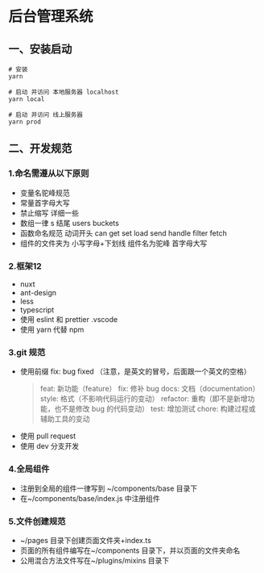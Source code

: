 # 后台管理系统

## 一、安装启动

```
# 安装 
yarn

# 启动 并访问 本地服务器 localhost
yarn local

# 启动 并访问 线上服务器
yarn prod
```

## 二、开发规范

### 1.命名需遵从以下原则

- 变量名驼峰规范
- 常量首字母大写
- 禁止缩写 详细一些
- 数组一律 s 结尾 users buckets
- 函数命名规范 动词开头 can get set load send handle filter fetch
- 组件的文件夹为 小写字母+下划线 组件名为驼峰 首字母大写

### 2.框架12

- nuxt
- ant-design
- less
- typescript
- 使用 eslint 和 prettier .vscode
- 使用 yarn 代替 npm

### 3.git 规范

- 使用前缀 fix: bug fixed
  （注意，是英文的冒号，后面跟一个英文的空格）
  > feat: 新功能（feature）
  > fix: 修补 bug
  > docs: 文档（documentation）
  > style: 格式（不影响代码运行的变动）
  > refactor: 重构（即不是新增功能，也不是修改 bug 的代码变动）
  > test: 增加测试
  > chore: 构建过程或辅助工具的变动
- 使用 pull request
- 使用 dev 分支开发

### 4.全局组件

- 注册到全局的组件一律写到 ~/components/base 目录下
- 在~/components/base/index.js 中注册组件

### 5.文件创建规范

- ~/pages 目录下创建页面文件夹+index.ts
- 页面的所有组件编写在~/components 目录下，并以页面的文件夹命名
- 公用混合方法文件写在~/plugins/mixins 目录下
